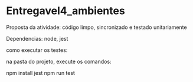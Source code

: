# Entregavel4_ambientes
Proposta da atividade: código limpo, sincronizado e testado unitariamente

Dependencias: node, jest

como executar os testes:

na pasta do projeto, execute os comandos: 

npm install jest
npm run test



